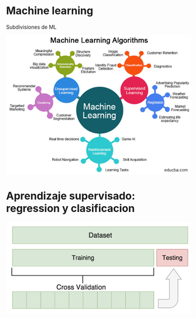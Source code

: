 # Machine learning

Subdivisiones de ML

<p align="center">
  <img src="https://github.com/MarcooLopez/Python-basics/blob/main/Categories-of-Machine-Learning.jpg"/>
</p>


# Aprendizaje supervisado: regression y clasificacion
<p align="center">
  <img src="https://github.com/MarcooLopez/Python-basics/blob/main/Hold_out.png"/>
</p>
